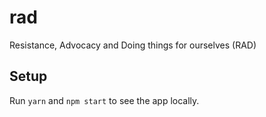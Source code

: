 # rad
Resistance, Advocacy and Doing things for ourselves (RAD)

## Setup

Run ```yarn``` and ```npm start``` to see the app locally.
